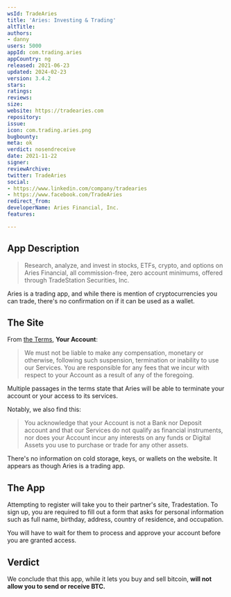 ```yaml
---
wsId: TradeAries
title: 'Aries: Investing & Trading'
altTitle: 
authors:
- danny
users: 5000
appId: com.trading.aries
appCountry: ng
released: 2021-06-23
updated: 2024-02-23
version: 3.4.2
stars: 
ratings: 
reviews: 
size: 
website: https://tradearies.com
repository: 
issue: 
icon: com.trading.aries.png
bugbounty: 
meta: ok
verdict: nosendreceive
date: 2021-11-22
signer: 
reviewArchive: 
twitter: TradeAries
social:
- https://www.linkedin.com/company/tradearies
- https://www.facebook.com/TradeAries
redirect_from: 
developerName: Aries Financial, Inc.
features: 

---
```


## App Description

> Research, analyze, and invest in stocks, ETFs, crypto, and options on Aries Financial, all commission-free, zero account minimums, offered through TradeStation Securities, Inc.

Aries is a trading app, and while there is mention of cryptocurrencies you can trade, there's no confirmation on if it can be used as a wallet.


## The Site

From [the Terms](https://tradearies.com/legal/termsconditions.pdf), **Your Account**:

> We must not be liable to make any compensation, monetary or otherwise, following such suspension, termination or inability to use our Services. You are responsible for any fees that we incur with respect to your Account as a result of any of the foregoing.

Multiple passages in the terms state that Aries will be able to terminate your account or your access to its services.

Notably, we also find this:

> You acknowledge that your Account is not a Bank nor Deposit account and that our Services do not qualify as financial instruments, nor does your Account incur any interests on any funds or Digital Assets you use to purchase or trade for any other assets.

There's no information on cold storage, keys, or wallets on the website. It appears as though Aries is a trading app.

## The App

Attempting to register will take you to their partner's site, Tradestation. To sign up, you are required to fill out a form that asks for personal information such as full name, birthday, address, country of residence, and occupation.

You will have to wait for them to process and approve your account before you are granted access.

## Verdict

We conclude that this app, while it lets you buy and sell bitcoin, **will not allow you to send or receive BTC.**